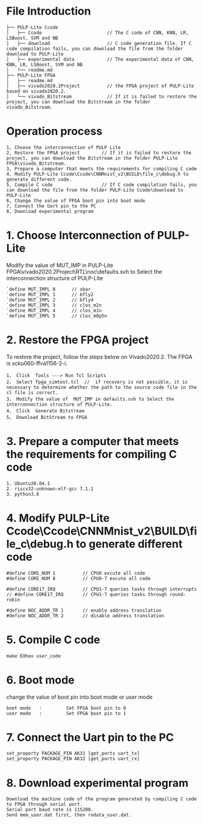 # File Introduction
    ├── PULP-Lite Ccode
    │   ├── Ccode                        // The C code of CNN, KNN, LR, LSBoost, SVM and NB
    │   ├── download                     // C code generation file. If C code compilation fails, you can download the file from the folder download to PULP-Lite
    │   ├── experimental data            // The experimental data of CNN, KNN, LR, LSBoost, SVM and NB
    │   └── readme.md
    ├── PULP-Lite FPGA
    │   ├── readme.md 
    │   ├── vivado2020.2Project          // the FPGA project of PULP-Lite based on vivado2020.2.
    │   └── vivado_Bitstream             // If it is failed to restore the project, you can download the Bitstream in the folder vivado_Bitstream.


# Operation process

    1, Choose the interconnection of PULP Lite
    2, Restore the FPGA project        // If it is failed to restore the project, you can download the Bitstream in the folder PULP-Lite FPGA\vivado_Bitstream.
    3, Prepare a computer that meets the requirements for compiling C code
    4, Modify PULP-Lite Ccode\Ccode\CNNMnist_v2\BUILD\file_c\debug.h to generate different code.
    5, Compile C code                  // If C code compilation fails, you can download the file from the folder PULP-Lite Ccode\download to PULP-Lite
    6, Change the value of FPGA boot pin into boot mode
    7, Connect the Uart pin to the PC
    8, Download experimental program



# 1. Choose Interconnection of PULP-Lite

Modify the value of  MUT_IMP in PULP-Lite FPGA\vivado2020.2Project\RTL\noc\defaults.svh to Select the interconnection structure of PULP-Lite 

    `define MUT_IMPL 0      // xbar
    `define MUT_IMPL 1      // bfly2
    `define MUT_IMPL 2      // bfly4
    `define MUT_IMPL 3      // clos_m2n
    `define MUT_IMPL 4      // clos_m1n
    `define MUT_IMPL 5      // clos_m0p5n

# 2. Restore the FPGA project
To restore the project, follow the steps below on Vivado2020.2.
The FPGA is xcku060-ffva1156-2-i.
   
    ​1， Click  Tools ---> Run Tcl Scripts
    2， Select fpga_simtest.tcl  //  if recovery is not possible, it is necessary to determine whether the path to the source code file in the cl file is correct.
    3， Modify the value of  MUT_IMP in defaults.svh to Select the interconnection structure of PULP-Lite. 
    4， Click  Generate Bitstream
    5， Download BitStream to FPGA

# 3. Prepare a computer that meets the requirements for compiling C code
    1. Ubuntu20.04.1
    2. riscv32-unknown-elf-gcc 7.1.1
    3. python3.8

# 4. Modify PULP-Lite Ccode\Ccode\CNNMnist_v2\BUILD\file_c\debug.h to generate different code

    #define CORE_NUM 1          // CPU0 excute all code
    #define CORE_NUM 8          // CPU0-7 excute all code

    #define CORE17_IRQ          // CPU1-7 queries tasks through interrupts
    // #define CORE17_IRQ       // CPU1-7 queries tasks through round-robin

    #define NOC_ADDR_TR 1       // enable address translation
    #define NOC_ADDR_TR 2       // disable address translation


# 5. Compile C code
    make EXhex user_code


# 6. Boot mode

change the value of boot pin into boot mode or user mode

    boot mode   :         Set FPGA boot pin to 0
    user mode   :         Set FPGA boot pin to 1

# 7. Connect the Uart pin to the PC
    set_property PACKAGE_PIN AK31 [get_ports uart_tx]
    set_property PACKAGE_PIN AK32 [get_ports uart_rx]

# 8. Download experimental program 
    Download the machine code of the program generated by compiling C code to FPGA through serial port. 
    Serial port baud rate is 115200.
    Send mem_user.dat first, then rodata_user.dat.
